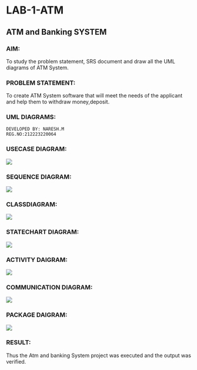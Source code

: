 # LAB-1-ATM
## ATM and Banking SYSTEM
### AIM: 
To study the problem statement, SRS document and draw all the UML diagrams of ATM
System.
### PROBLEM STATEMENT:
To create ATM System software that will meet the needs of the applicant and help them
to withdraw money,deposit.
### UML DIAGRAMS:
```
DEVELOPED BY: NARESH.M
REG.NO:212223220064
```
### USECASE DIAGRAM:
![](ATM-1.png)

### SEQUENCE DIAGRAM:
![](ATM-SQUENCE.png)
### CLASSDIAGRAM:
![](ATM-CLASS.png)

### STATECHART DIAGRAM:
![](ATM-STATE.png)
### ACTIVITY DAIGRAM:
![](ATM-ACTIVITY.png)
### COMMUNICATION DIAGRAM:
![](ATM-COMMUNICATION.png)
### PACKAGE DAIGRAM:
![](ATM-PACKAGE.png)

### RESULT: 
Thus the Atm and banking System project was executed and the output was verified.
